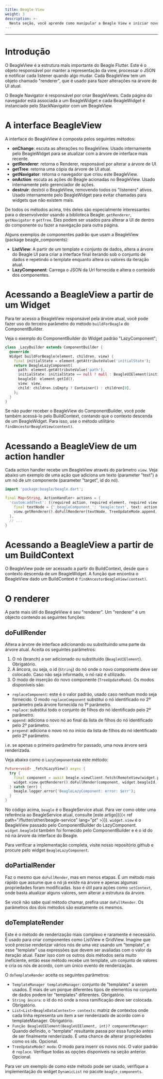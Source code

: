 ```yaml
---
title: Beagle View
weight: 3
description: >-
  Nesta seção, você aprende como manipular a Beagle View e iniciar novas renderizações.
---
```


---

# Introdução
O BeagleView é a estrutura mais importante do Beagle Flutter. Este é o objeto responsável por manter a representação da view, processar o JSON e notificar cada listener quando algo mudar. Cada BeagleView tem um objeto chamado "renderer", que é usado para fazer alterações na árvore de UI atual.

O Beagle Navigator é responsável por criar BeagleViews. Cada página do navegador está associada a um BeagleWidget e cada BeagleWidget é instanciado pelo StackNavigator com um BeagleView.

# A interface BeagleView
A interface do BeagleView é composta pelos seguintes métodos:

- **onChange**: escuta as alterações no BeagleView. Usado internamente pelo BeagleWidget para se atualizar com a árvore de interface mais recente.
- **getRenderer**: retorna o Renderer, responsável por alterar a árvore de UI.
- **getTree**: retorna uma cópia da árvore de UI atual.
- **getNavigator**: retorna o navegador que criou este BeagleView.
- **onAction**: escuta as ações do Beagle acionadas no BeagleView. Usado internamente pelo gerenciador de ações.
- **destruir**: destrói o BeagleView, removendo todos os "listeners" ativos. Usado internamente pelo BeagleWidget para evitar chamadas para widgets que não existem mais.

De todos os métodos acima, três deles são especialmente interessantes para o desenvolvedor usando a biblioteca Beagle: `getRenderer`, `getNavigator` e `getTree`. Eles podem ser usados para alterar a UI de dentro do componente ou fazer a navegação para outra página.

Alguns exemplos de componentes padrão que usam a BeagleView (package beagle_components):


- **ListView**: A partir de um template e conjunto de dados, altera a árvore do Beagle UI para criar a interface final iterando sob o conjunto de dados e repetindo o template enquanto altera os valores da iteração atual.
- **LazyComponent**: Carrega o JSON da Url fornecida e altera o conteúdo dos componentes.

# Acessando a BeagleView a partir de um Widget
Para ter acesso a BeagleView responsável pela árvore atual, você pode fazer uso do terceiro parâmetro do método `buildForBeagle` do ComponentBuilder.

Veja o exemplo do ComponentBuilder do Widget padrão "LazyComponent";

```dart
class _LazyBuilder extends ComponentBuilder {
  @override
  Widget buildForBeagle(element, children, view) {
    final initialState = element.getAttributeValue('initialState');
    return BeagleLazyComponent(
      path: element.getAttributeValue('path'),
      initialState: initialState == null ? null : BeagleUIElement(initialState),
      beagleId: element.getId(),
      view: view,
      child: children.isEmpty ? Container() : children[0],
    );
  }
}
```
Se não puder receber o BeagleView do ComponentBuilder, você pode também acessá-lo pelo BuildContext, contando que o contexto descenda de um BeagleWidget. Para isso, use o método utilitário `findAncestorBeagleView(context)`.

# Acessando a BeagleView de um action handler
Cada action handler recebe um BeagleView através do parâmetro `view`. Veja abaixo um exemplo de uma ação que adiciona um texto (parameter "text") a um nó de um componente (parameter "target", id do nó).

```dart
import 'package:beagle/beagle.dart';

final Map<String, ActionHandler> actions = {
  'custom:addText': ({required action, required element, required view, required context}) {
    final textNode = {'_beagleComponent_': 'beagle:text', text: action.getAttributeValue('text')};
    view.getRenderer().doFullRenderer(textNode, TreeUpdateMode.append, action.getAttributeValue('target'))
  },
  // ...
}
```

# Acessando a BeagleView a partir de um BuildContext

O BeagleView pode ser acessado a partir do BuildContext, desde que o contexto descenda de um BeagleWidget. A função que encontra o BeagleView dado um BuildContext é `findAncestorBeagleView(context)`.

# O renderer
A parte mais útil do BeagleView é seu "renderer". Um "renderer" é um objecto contendo as seguintes funções:

## doFullRender
Altera a árvore de interface adicionando ou substituindo uma parte da árvore atual. Aceita os seguintes parâmetros:

1. O nó (branch) a ser adicionado ou substituído (`BeagleUIElement`). Obrigatório.
2. A âncora, ou seja, o id (`String`) do nó onde o novo componente deve ser colocado. Caso não seja informado, o nó raiz é utilizado.
3. O modo de inserção do novo componente (`TreeUpdateMode`). Os modos disponíveis são:
- `replaceComponent`: este é o valor padrão, usado caso nenhum modo seja fornecido. O modo `replaceComponent` substitui o nó identificado no 2º parâmetro pela árvore fornecida no 1º parâmetro.
- `replace`: substitui todo o conjunto de filhos do nó identificado pelo 2º parâmetro.
- `append`: adiciona o novo nó ao final da lista de filhos do nó identificado pelo 2º parâmetro.
- `prepend`: adiciona o novo nó no início da lista de filhos do nó identificado pelo 2º parâmetro.

i.e. se apenas o primeiro parâmetro for passado, uma nova árvore será renderizada.

Veja abaixo como o `LazyComponent`usa este método:

```dart
Future<void> _fetchLazyView() async {
  try {
    final component = await beagle.viewClient.fetch(RemoteView(widget.path));
    widget.view.getRenderer().doFullRender(component, widget.beagleId, TreeUpdateMode.replace);
  } catch (err) {
    beagle.logger.error('BeagleLazyComponent: error: $err');
  }
}
```

No código acima, `beagle` é o BeagleService atual. Para ver como obter uma referência ao BeagleService atual, consulte [este artigo]({{< ref path="/flutter/other/beagle-service" lang="pt" >}}). `widget.view` é o BeagleView passado pelo ComponentBuilder do LazyComponent. `widget.beagleId` também foi fornecido pelo ComponentBuilder e é o id do nó na árvore da interface do Beagle.

Para verificar a implementação completa, visite nosso repositório github e procure pelo widget `BeagleLazyComponent`.

## doPartialRender
Faz o mesmo que `doFullRender`, mas em menos etapas. É um método mais rápido que assume que o nó já existe na árvore e apenas algumas propriedades foram modificadas. Isso é útil para ações como `setContext`, onde basta atualizar alguns valores, sem alterar a estrutura da árvore.

Se você não sabe qual método chamar, prefira usar `doFullRender`. Os parâmetros dos dois métodos são exatamente os mesmos.

## doTemplateRender
Este é o método de renderização mais complexo e raramente é necessário. É usado para criar componentes como ListView e GridView. Imagine que você precise renderizar vários nós de uma vez usando um "template", e esse "template" usa expressões que devem ser avaliadas com o valor da iteração atual. Fazer isso com os outros dois métodos seria muito ineficiente, então esse método recebe um template, um conjunto de valores e cria os nós de acordo, com um único evento de renderização.

O `doTemplateRender` aceita os seguintes parâmetros:

- `TemplateManager templateManager`: conjunto de "templates" a serem usados. É mais de um porque diferentes tipos de elementos no conjunto de dados podem ter "templates" diferentes. Obrigatório.
- `String âncora`: o id do nó onde a nova ramificação deve ser colocada. Obrigatório.
- `List<List<BeagleDataContext>> contexts`: matriz de contextos onde cada linha representa um item a ser renderizado de acordo com o templateManager. Obrigatório.
- `Função BeagleUIElement(BeagleUIElement, int)? componentManager`: Quando definido, o "template" resultante passa por essa função antes de ser finalmente renderizado. É uma chance de alterar propriedades como os ids. Opcional.
- `TreeUpdateMode? modo`: O modo para inserir os novos nós. O valor padrão é `replace`. Verifique todas as opções disponíveis na seção anterior. Opcional.

Para ver um exemplo de como este método pode ser usado, verifique a implementação do widget `DynamicList` no pacote `beagle_components`.
